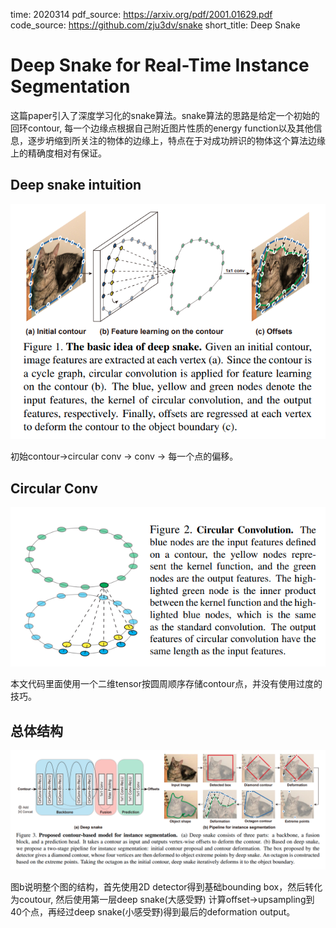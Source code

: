 time: 2020314
pdf_source: https://arxiv.org/pdf/2001.01629.pdf
code_source: https://github.com/zju3dv/snake
short_title: Deep Snake
# Deep Snake for Real-Time Instance Segmentation

这篇paper引入了深度学习化的snake算法。snake算法的思路是给定一个初始的回环contour, 每一个边缘点根据自己附近图片性质的energy function以及其他信息，逐步坍缩到所关注的物体的边缘上，特点在于对成功辨识的物体这个算法边缘上的精确度相对有保证。

## Deep snake intuition

![image](res/DeepSnake_idea.png)

初始contour$\rightarrow$circular conv $\rightarrow$ conv $\rightarrow$ 每一个点的偏移。

## Circular Conv
![image](res/DeepSnake_circularconv.png)

本文代码里面使用一个二维tensor按圆周顺序存储contour点，并没有使用过度的技巧。

## 总体结构

![image](res/DeepSnake_arch.png)

图b说明整个图的结构，首先使用2D detector得到基础bounding box，然后转化为coutour, 然后使用第一层deep snake(大感受野) 计算offset$\rightarrow$upsampling到40个点，再经过deep snake(小感受野)得到最后的deformation output。




